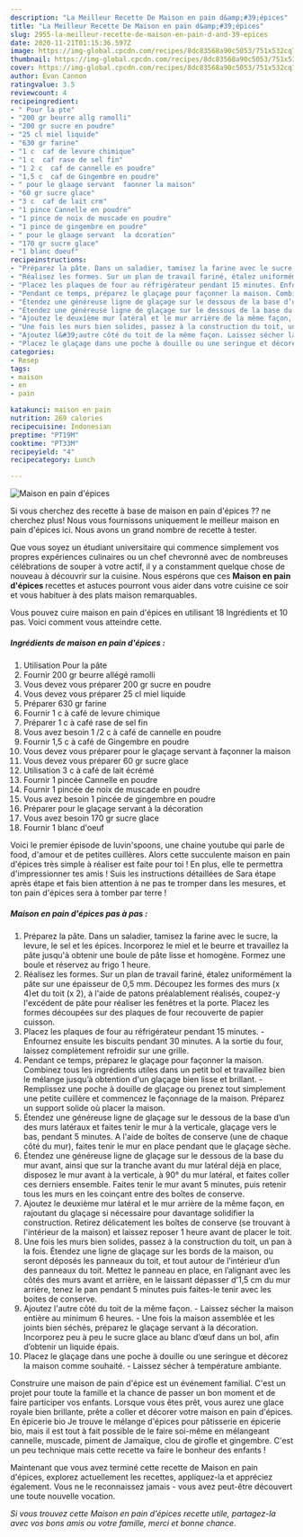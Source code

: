 ```yaml
---
description: "La Meilleur Recette De Maison en pain d&amp;#39;épices"
title: "La Meilleur Recette De Maison en pain d&amp;#39;épices"
slug: 2955-la-meilleur-recette-de-maison-en-pain-d-and-39-epices
date: 2020-11-21T01:15:36.597Z
image: https://img-global.cpcdn.com/recipes/8dc83568a90c5053/751x532cq70/maison-en-pain-depices-photo-principale-de-la-recette.jpg
thumbnail: https://img-global.cpcdn.com/recipes/8dc83568a90c5053/751x532cq70/maison-en-pain-depices-photo-principale-de-la-recette.jpg
cover: https://img-global.cpcdn.com/recipes/8dc83568a90c5053/751x532cq70/maison-en-pain-depices-photo-principale-de-la-recette.jpg
author: Evan Cannon
ratingvalue: 3.5
reviewcount: 4
recipeingredient:
- " Pour la pte"
- "200 gr beurre allg ramolli"
- "200 gr sucre en poudre"
- "25 cl miel liquide"
- "630 gr farine"
- "1 c  caf de levure chimique"
- "1 c  caf rase de sel fin"
- "1 2 c  caf de cannelle en poudre"
- "1,5 c  caf de Gingembre en poudre"
- " pour le glaage servant  faonner la maison"
- "60 gr sucre glace"
- "3 c  caf de lait crm"
- "1 pince Cannelle en poudre"
- "1 pince de noix de muscade en poudre"
- "1 pince de gingembre en poudre"
- " pour le glaage servant  la dcoration"
- "170 gr sucre glace"
- "1 blanc doeuf"
recipeinstructions:
- "Préparez la pâte. Dans un saladier, tamisez la farine avec le sucre, la levure, le sel et les épices. Incorporez le miel et le beurre et travaillez la pâte jusqu&#39;à obtenir une boule de pâte lisse et homogène. Formez une boule et réservez au frigo 1 heure."
- "Réalisez les formes. Sur un plan de travail fariné, étalez uniformément la pâte sur une épaisseur de 0,5 mm. Découpez les formes des murs (x 4)et du toit (x 2), à l&#39;aide de patons préalablement réalisés, coupez-y l&#39;excédent de pâte pour réaliser les fenêtres et la porte. Placez les formes découpées sur des plaques de four recouverte de papier cuisson."
- "Placez les plaques de four au réfrigérateur pendant 15 minutes. Enfournez ensuite les biscuits pendant 30 minutes. A la sortie du four, laissez complètement refroidir sur une grille."
- "Pendant ce temps, préparez le glaçage pour façonner la maison. Combinez tous les ingrédients utiles dans un petit bol et travaillez bien le mélange jusqu’à obtention d&#39;un glaçage bien lisse et brillant. Remplissez une poche à douille de glaçage ou prenez tout simplement une petite cuillère et commencez le façonnage de la maison. Préparez un support solide où placer la maison."
- "Étendez une généreuse ligne de glaçage sur le dessous de la base d’un des murs latéraux et faites tenir le mur à la verticale, glaçage vers le bas, pendant 5 minutes. A l&#39;aide de boîtes de conserve (une de chaque côté du mur), faites tenir le mur en place pendant que le glaçage sèche."
- "Étendez une généreuse ligne de glaçage sur le dessous de la base du mur avant, ainsi que sur la tranche avant du mur latéral déjà en place, disposez le mur avant à la verticale, à 90° du mur latéral, et faites coller ces derniers ensemble. Faites tenir le mur avant 5 minutes, puis retenir tous les murs en les coinçant entre des boîtes de conserve."
- "Ajoutez le deuxième mur latéral et le mur arrière de la même façon, en rajoutant du glaçage si nécessaire pour davantage solidifier la construction. Retirez délicatement les boîtes de conserve (se trouvant à l&#39;intérieur de la maison) et laissez reposer 1 heure avant de placer le toit."
- "Une fois les murs bien solides, passez à la construction du toit, un pan à la fois. Étendez une ligne de glaçage sur les bords de la maison, ou seront déposés les panneaux du toit, et tout autour de l’intérieur d’un des panneaux du toit. Mettez le panneau en place, en l’alignant avec les côtés des murs avant et arrière, en le laissant dépasser d&#39;1,5 cm du mur arrière, tenez le pan pendant 5 minutes puis faites-le tenir avec les boites de conserve."
- "Ajoutez l&#39;autre côté du toit de la même façon. Laissez sécher la maison entière au minimum 6 heures. Une fois la maison assemblée et les joints bien séchés, préparez le glaçage servant à la décoration. Incorporez peu à peu le sucre glace au blanc d’œuf dans un bol, afin d’obtenir un liquide épais."
- "Placez le glaçage dans une poche à douille ou une seringue et décorez la maison comme souhaité. Laissez sécher à température ambiante."
categories:
- Resep
tags:
- maison
- en
- pain

katakunci: maison en pain 
nutrition: 269 calories
recipecuisine: Indonesian
preptime: "PT19M"
cooktime: "PT33M"
recipeyield: "4"
recipecategory: Lunch

---
```



![Maison en pain d&#39;épices](https://img-global.cpcdn.com/recipes/8dc83568a90c5053/751x532cq70/maison-en-pain-depices-photo-principale-de-la-recette.jpg)

Si vous cherchez des recette à base de maison en pain d&#39;épices ?? ne cherchez plus! Nous vous fournissons uniquement le meilleur maison en pain d&#39;épices ici. Nous avons un grand nombre de recette à tester.

Que vous soyez un étudiant universitaire qui commence simplement vos propres expériences culinaires ou un chef chevronné avec de nombreuses célébrations de souper à votre actif, il y a constamment quelque chose de nouveau à découvrir sur la cuisine. Nous espérons que ces <strong> Maison en pain d&#39;épices </strong> recettes et astuces pourront vous aider dans votre cuisine ce soir et vous habituer à des plats maison remarquables.

<!--inarticleads1-->

Vous pouvez cuire maison en pain d&#39;épices en utilisant 18 Ingrédients et 10 pas. Voici comment vous atteindre cette.

##### Ingrédients de maison en pain d&#39;épices :

1. Utilisation  Pour la pâte
1. Fournir 200 gr beurre allégé ramolli
1. Vous devez vous préparer 200 gr sucre en poudre
1. Vous devez vous préparer 25 cl miel liquide
1. Préparer 630 gr farine
1. Fournir 1 c à café de levure chimique
1. Préparer 1 c à café rase de sel fin
1. Vous avez besoin 1 /2 c à café de cannelle en poudre
1. Fournir 1,5 c à café de Gingembre en poudre
1. Vous devez vous préparer  pour le glaçage servant à façonner la maison
1. Vous devez vous préparer 60 gr sucre glace
1. Utilisation 3 c à café de lait écrémé
1. Fournir 1 pincée Cannelle en poudre
1. Fournir 1 pincée de noix de muscade en poudre
1. Vous avez besoin 1 pincée de gingembre en poudre
1. Préparer  pour le glaçage servant à la décoration
1. Vous avez besoin 170 gr sucre glace
1. Fournir 1 blanc d&#39;oeuf


Voici le premier épisode de luvin&#39;spoons, une chaine youtube qui parle de food, d&#39;amour et de petites cuillères. Alors cette succulente maison en pain d&#39;épices très simple à réaliser est faite pour toi ! En plus, elle te permettra d&#39;impressionner tes amis ! Suis les instructions détaillées de Sara étape après étape et fais bien attention à ne pas te tromper dans les mesures, et ton pain d&#39;épices sera à tomber par terre ! 

<!--inarticleads2-->

##### Maison en pain d&#39;épices pas à pas :

1. Préparez la pâte. Dans un saladier, tamisez la farine avec le sucre, la levure, le sel et les épices. Incorporez le miel et le beurre et travaillez la pâte jusqu&#39;à obtenir une boule de pâte lisse et homogène. Formez une boule et réservez au frigo 1 heure.
1. Réalisez les formes. Sur un plan de travail fariné, étalez uniformément la pâte sur une épaisseur de 0,5 mm. Découpez les formes des murs (x 4)et du toit (x 2), à l&#39;aide de patons préalablement réalisés, coupez-y l&#39;excédent de pâte pour réaliser les fenêtres et la porte. Placez les formes découpées sur des plaques de four recouverte de papier cuisson.
1. Placez les plaques de four au réfrigérateur pendant 15 minutes. - Enfournez ensuite les biscuits pendant 30 minutes. A la sortie du four, laissez complètement refroidir sur une grille.
1. Pendant ce temps, préparez le glaçage pour façonner la maison. Combinez tous les ingrédients utiles dans un petit bol et travaillez bien le mélange jusqu’à obtention d&#39;un glaçage bien lisse et brillant. - Remplissez une poche à douille de glaçage ou prenez tout simplement une petite cuillère et commencez le façonnage de la maison. Préparez un support solide où placer la maison.
1. Étendez une généreuse ligne de glaçage sur le dessous de la base d’un des murs latéraux et faites tenir le mur à la verticale, glaçage vers le bas, pendant 5 minutes. A l&#39;aide de boîtes de conserve (une de chaque côté du mur), faites tenir le mur en place pendant que le glaçage sèche.
1. Étendez une généreuse ligne de glaçage sur le dessous de la base du mur avant, ainsi que sur la tranche avant du mur latéral déjà en place, disposez le mur avant à la verticale, à 90° du mur latéral, et faites coller ces derniers ensemble. Faites tenir le mur avant 5 minutes, puis retenir tous les murs en les coinçant entre des boîtes de conserve.
1. Ajoutez le deuxième mur latéral et le mur arrière de la même façon, en rajoutant du glaçage si nécessaire pour davantage solidifier la construction. Retirez délicatement les boîtes de conserve (se trouvant à l&#39;intérieur de la maison) et laissez reposer 1 heure avant de placer le toit.
1. Une fois les murs bien solides, passez à la construction du toit, un pan à la fois. Étendez une ligne de glaçage sur les bords de la maison, ou seront déposés les panneaux du toit, et tout autour de l’intérieur d’un des panneaux du toit. Mettez le panneau en place, en l’alignant avec les côtés des murs avant et arrière, en le laissant dépasser d&#39;1,5 cm du mur arrière, tenez le pan pendant 5 minutes puis faites-le tenir avec les boites de conserve.
1. Ajoutez l&#39;autre côté du toit de la même façon. - Laissez sécher la maison entière au minimum 6 heures. - Une fois la maison assemblée et les joints bien séchés, préparez le glaçage servant à la décoration. Incorporez peu à peu le sucre glace au blanc d’œuf dans un bol, afin d’obtenir un liquide épais.
1. Placez le glaçage dans une poche à douille ou une seringue et décorez la maison comme souhaité. - Laissez sécher à température ambiante.


Construire une maison de pain d&#39;épice est un événement familial. C&#39;est un projet pour toute la famille et la chance de passer un bon moment et de faire participer vos enfants. Lorsque vous êtes prêt, vous aurez une glace royale bien brillante, prête a coller et décorer votre maison en pain d&#39;épices. En épicerie bio Je trouve le mélange d&#39;épices pour pâtisserie en épicerie bio, mais il est tout à fait possible de le faire soi-même en mélangeant cannelle, muscade, piment de Jamaïque, clou de girofle et gingembre. C&#39;est un peu technique mais cette recette va faire le bonheur des enfants ! 

<!--inarticleads1-->

<p>
Maintenant que vous avez terminé cette recette de Maison en pain d&#39;épices, explorez actuellement les recettes, appliquez-la et appréciez également. Vous ne le reconnaissez jamais - vous avez peut-être découvert une toute nouvelle vocation.
</p>

<p>
<i>Si vous trouvez cette Maison en pain d&#39;épices recette utile, partagez-la avec vos bons amis ou votre famille, merci et bonne chance.</i>
</p>
